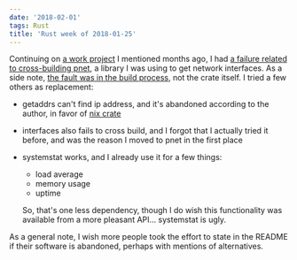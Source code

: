 ```yaml
---
date: '2018-02-01'
tags: Rust
title: 'Rust week of 2018-01-25'
---
```


Continuing on [a work project] I mentioned months ago, I had [a failure
related to cross-building pnet], a library I was using to get network
interfaces. As a side note, [the fault was in the build process], not
the crate itself. I tried a few others as replacement:

-   getaddrs can\'t find ip address, and it\'s abandoned according to
    the author, in favor of [nix crate]
-   interfaces also fails to cross build, and I forgot that I actually
    tried it before, and was the reason I moved to pnet in the first
    place
-   systemstat works, and I already use it for a few things:

    -   load average
    -   memory usage
    -   uptime

    So, that\'s one less dependency, though I do wish this functionality
    was available from a more pleasant API\... systemstat is ugly.

As a general note, I wish more people took the effort to state in the
README if their software is abandoned, perhaps with mentions of
alternatives.

  [a work project]: http://tshepang.net/rust-week-of-2017-10-05
  [a failure related to cross-building pnet]: https://github.com/libpnet/libpnet/issues/309
  [the fault was in the build process]: https://github.com/japaric/cross/issues/39
  [nix crate]: https://crates.io/crates/nix
